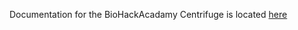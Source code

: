 
Documentation for the BioHackAcadamy Centrifuge is located [here](http://biohackacademy.github.io/biofactory/class/5-centrifuge/)

